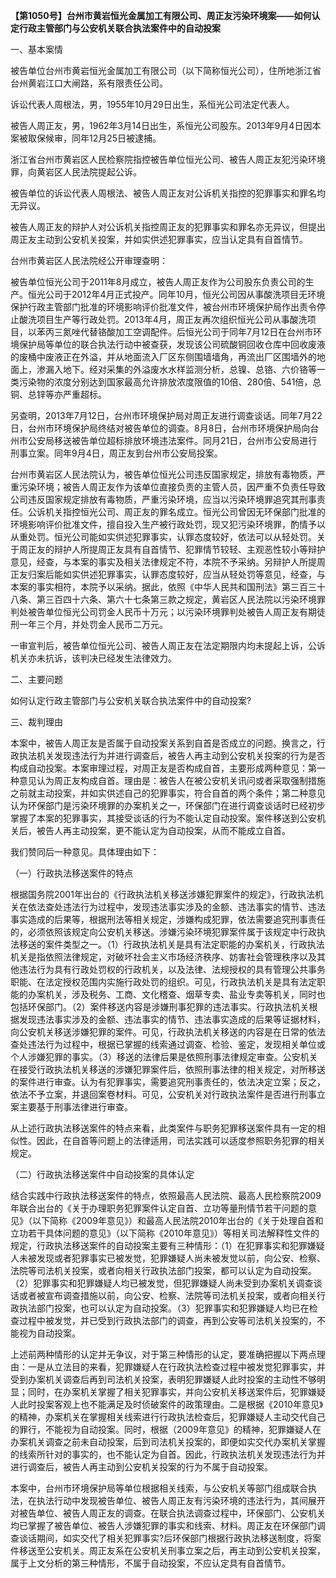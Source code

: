 **【第1050号】台州市黄岩恒光金属加工有限公司、周正友污染环境案——如何认定行政主管部门与公安机关联合执法案件中的自动投案**

一、基本案情

被告单位台州市黄岩恒光金属加工有限公司（以下简称恒光公司），住所地浙江省台州黄岩江口大闸路，系有限责任公司。

诉讼代表人周根法，男，1955年10月29日出生，系恒光公司法定代表人。

被告人周正友，男，1962年3月14日出生，系恒光公司股东。2013年9月4日因本案被取保候审，同年12月25日被逮捕。

浙江省台州市黄岩区人民检察院指控被告单位恒光公司、被告人周正友犯污染环境罪，向黄岩区人民法院提起公诉。

被告单位的诉讼代表人周根法、被告人周正友对公诉机关指控的犯罪事实和罪名均无异议。

被告人周正友的辩护人对公诉机关指控周正友的犯罪事实和罪名亦无异议，但提出周正友主动到公安机关投案，并如实供述犯罪事实，应当认定具有自首情节。

台州市黄岩区人民法院经公开审理查明：

被告单位恒光公司于2011年8月成立，被告人周正友作为公司股东负责公司的生产。恒光公司于2012年4月正式投产。同年10月，恒光公司因从事酸洗项目无环境保护行政主管部门批准的环境影响评价批准文件，被台州市环境保护局作出责令停止酸洗项目生产等行政处罚。2013年4月，周正友再次组织恒光公司从事酸洗项目，以苯丙三氮唑代替铬酸加工空调配件。后恒光公司于同年7月12日在台州市环境保护局等单位的联合执法行动中被查获，发现该公司硫酸铜回收仓库中回收废液的废桶中废液正在外溢，并从地面流入厂区东侧围墙墙角，再流出厂区围墙外的地面上，渗漏入地下。经对采集的外溢废水水样监测分析，总镍、总铬、六价铬等一类污染物的浓度分别达到国家最高允许排放浓度限值的10倍、280倍、541倍，总铜、总锌等亦严重超标。

另查明，2013年7月12日，台州市环境保护局对周正友进行调查谈话。同年7月22日，台州市环境保护局终结对被告单位的调查。8月8日，台州市环境保护局向台州市公安局移送被告单位超标排放环境违法案件。同月21日，台州市公安局进行刑事立案。同年9月4日，周正友到台州市公安局投案。

台州市黄岩区人民法院认为，被告单位恒光公司违反国家规定，排放有毒物质，严重污染环境；被告人周正友作为该单位直接负责的主管人员，因严重不负责任导致公司违反国家规定排放有毒物质，严重污染环境，应当以污染环境罪追究其刑事责任。公诉机关指控恒光公司、周正友的罪名成立。恒光公司曾因无环保部门批准的环境影响评价批准文件，擅自投入生产被行政处罚，现又犯污染环境罪，酌情予以从重处罚。恒光公司能如实供述犯罪事实，认罪态度较好，依法可以从轻处罚。关于周正友的辩护人所提周正友具有自首情节、犯罪情节较轻、主观恶性较小等辩护意见，经查，与本案的事实及相关法律规定不符，本院不予采纳。另辩护人所提周正友归案后能如实供述犯罪事实，认罪态度较好，应当从轻处罚等意见，经查，与本案的事实相符，本院予以采纳。据此，依照《中华人民共和国刑法》第三百三十八条、第三百四十六条、第六十七条第三款之规定，黄岩区人民法院以污染环境罪判处被告单位恒光公司罚金人民币十万元；以污染环境罪判处被告人周正友有期徒刑一年三个月，并处罚金人民币二万元。

一审宣判后，被告单位恒光公司、被告人周正友在法定期限内均未提起上诉，公诉机关亦未抗诉，该判决已经发生法律效力。

二、主要问题

如何认定行政主管部门与公安机关联合执法案件中的自动投案?

三、裁判理由

本案中，被告人周正友是否属于自动投案关系到自首是否成立的问题。换言之，行政执法机关发现违法行为并进行调查后，被告人再主动到公安机关投案的行为是否构成自动投案。本案审理过程，对周正友是否构成自首，主要形成两种意见：第一种意见认为周正友构成自首。理由是：被告人在被公安机关讯问或者采取强制措施之前就主动投案，并如实供述自己的犯罪事实，符合自首的两个条件；第二种意见认为环保部门是污染环境罪的办案机关之一，环保部门在进行调查谈话时已经初步掌握了本案的犯罪事实，其接受谈话的行为不能认定自动投案。案件移送到公安机关后，被告人再主动投案，更不能认定为自动投案，从而不能成立自首。

我们赞同后一种意见。具体理由如下：

（一）行政执法移送案件的特点

根据国务院2001年出台的《行政执法机关移送涉嫌犯罪案件的规定》，行政执法机关在依法查处违法行为过程中，发现违法事实涉及的金额、违法事实的情节、违法事实造成的后果等，根据刑法等相关规定，涉嫌构成犯罪，依法需要追究刑事责任的，必须依照该规定向公安机关移送。涉嫌污染环境犯罪案件属于该规定中行政执法移送的案件类型之一。（1）行政执法机关是具有法定职能的办案机关，行政执法机关是指依照法律规定，对破坏社会主义市场经济秩序、妨害社会管理秩序以及其他违法行为具有行政处罚权的行政机关，以及法律、法规授权的具有管理公共事务职能、在法定授权范围内实施行政处罚的组织。可见，行政执法机关是具有法定职能的办案机关，涉及税务、工商、文化稽查、烟草专卖、盐业专卖等机关，同时也包括环保部门。（2）案件移送内容是涉嫌刑事犯罪的违法事实。行政执法机关根据发现违法事实涉及的金额、违法事实的情节、违法事实造成的后果等证据材料，向公安机关移送涉嫌犯罪的案件。可见，行政执法机关移送的内容是在日常的依法查处违法行为过程中，根据已掌握的线索通过调查、检验、鉴定，发现相关单位或个人涉嫌犯罪的事实。（3）移送的法律后果是依照刑事法律规定审查。公安机关在接受行政执法机关移送的涉嫌犯罪案件后，依照刑事法律的相关规定，对所移送的案件进行审查。认为有犯罪事实，需要追究刑事责任的，依法决定立案；反之，依法不予立案，并退回案卷材料。可见，公安机关对行政执法案件是否进行刑事立案主要基于刑事法律进行审查。

从上述行政执法移送案件的特点来看，此类案件与职务犯罪移送案件具有一定的相似性。因此，在自首等问题上的法律适用，司法实践可以适度参照职务犯罪的相关规定。

（二）行政执法移送案件中自动投案的具体认定

结合实践中行政执法移送案件的特点，依照最高人民法院、最高人民检察院2009年联合出台的《关于办理职务犯罪案件认定自首、立功等量刑情节若干问题的意见》（以下简称《2009年意见》）和最高人民法院2010年出台的《关于处理自首和立功若干具体问题的意见》（以下简称《2010年意见》）等相关司法解释性文件的规定，行政执法移送案件的自动投案主要有三种情形：（1）在犯罪事实和犯罪嫌疑人未被发现或者犯罪事实已被发觉，犯罪嫌疑人尚未被发觉以前，向公安、检察、法院等司法机关投案，或者向相关行政执法部门投案，都可以认定为自动投案。（2）犯罪事实和犯罪嫌疑人均已被发觉，但犯罪嫌疑人尚未受到办案机关调查谈话或者被宣布调查措施以前，向公安、检察、法院等司法机关投案，或者向相关行政执法部门投案，也可以认定为自动投案。（3）犯罪事实和犯罪嫌疑人均已在检查过程中被发觉，并已受到行政执法部门的调查，再到公安等司法机关投案的，不能视为自动投案。

上述前两种情形的认定并无争议，对于第三种情形的认定，要准确把握以下两点理由：一是从立法目的来看，犯罪嫌疑人在行政执法检查过程中被发觉犯罪事实，并受到办案机关调查后再到司法机关投案，表明犯罪嫌疑人此时投案的主动性不够明显；同时，在办案机关掌握了相关犯罪事实，并向公安机关移送案件后，犯罪嫌疑人此时投案客观上也不能满足及时侦破案件的政策理由。二是根据《2010年意见》的精神，办案机关在掌握相关线索进行行政执法检查后，犯罪嫌疑人主动交代自己的罪行，不能视为自动投案。同时，根据（2009年意见》的精神，犯罪嫌疑人在办案机关调查之前未自动投案，后到司法机关投案的，即便如实交代办案机关掌握的线索所针对的事实的，也不能认定为自首。因此，行政执法机关发现违法行为并进行调查后，被告人再主动到公安机关投案的行为不属于自动投案。

本案中，台州市环境保护局等单位根据相关线索，与公安机关等部门组成联合执法，在执法行动中发现被告单位、被告人周正友有污染环境的违法行为，其间展开对被告单位、被告人周正友的调查。在联合执法调查过程中，环保部门、公安机关均已掌握了被告单位、被告人涉嫌犯罪的事实和线索、材料。周正友在环保部门调查谈话期间，如实交代了相关犯罪事实?后环保部门根据行政执法移送制度，将案件移送至公安机关。周正友系在公安机关刑事立案之后，再主动到公安机关投案，属于上文分析的第三种情形，不属于自动投案，不应认定具有自首情节。